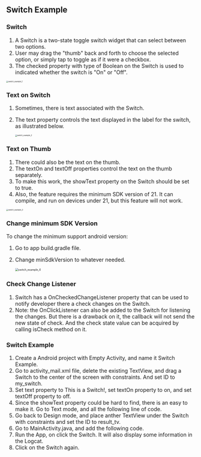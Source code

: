 ## Switch Example

### Switch

1. A Switch is a two-state toggle switch widget that can select between two options.
2. User may drag the "thumb" back and forth to choose the selected option, or simply tap to toggle as if it were a checkbox.
3. The checked property with type of Boolean on the Switch is used to indicated whether the switch is "On" or "Off".

<img src="C:\Users\LSY\Desktop\安卓课\安卓1\Module6\md\images\switch_example_1.png" alt="switch_example_1" style="zoom: 33%;" />

### Text on Switch

1. Sometimes, there is text associated with the Switch.

2. The text property controls the text displayed in the label for the switch, as illustrated below.

   <img src="C:\Users\LSY\Desktop\安卓课\安卓1\Module6\md\images\switch_example_2.png" alt="switch_example_2" style="zoom: 33%;" />

### Text on Thumb

1. There could also be the text on the thumb.
2. The textOn and textOff properties control the text on the thumb separately.
3. To make this work, the showText property on the Switch should be set to true.
4. Also, the feature requires the minimum SDK version of 21. It can compile, and run on devices under 21, but this feature will not work.

<img src="C:\Users\LSY\Desktop\安卓课\安卓1\Module6\md\images\switch_example_3.png" alt="switch_example_3" style="zoom:33%;" />

### Change minimum SDK Version

To change the minimum support android version:

1. Go to app build.gradle file.

2. Change minSdkVersion to whatever needed.

   <img src="C:\Users\LSY\Desktop\安卓课\安卓1\Module6\md\images\switch_example_4.png" alt="switch_example_4" style="zoom: 50%;" />

### Check Change Listener

1. Switch has a OnCheckedChangeListener property that can be used to notify developer there a check changes on the Switch.
2. Note: the OnClickListener can also be added to the Switch for listening the changes. But there is a drawback on it, the callback will not send the new state of check. And the check state value can be acquired by calling isCheck method on it.

### Switch Example

1. Create a Android project with Empty Activity, and name it Switch Example.
2. Go to activity_mail.xml file, delete the existing TextView, and drag a Switch to the center of the screen with constraints. And set ID to my_switch.
3. Set text property to This is a Switch!, set textOn property to on, and set textOff property to off.
4. Since the showText property could be hard to find, there is an easy to make it. Go to Text mode, and all the following line of code.
5. Go back to Design mode, and place anther TextView under the Switch with constraints and set the ID to result_tv.
6. Go to MainActivity.java, and add the following code.
7. Run the App, on click the Switch. It will also display some information in the Logcat.
8. Click on the Switch again.